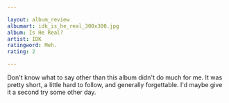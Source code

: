 ```yaml
---

layout: album_review
albumart: idk_is_he_real_300x300.jpg
album: Is He Real?
artist: IDK
ratingword: Meh.
rating: 2

---
```


Don't know what to say other than this album didn't do much for me. It was pretty short, a little hard to follow, and generally forgettable. I'd maybe give it a second try some other day.
